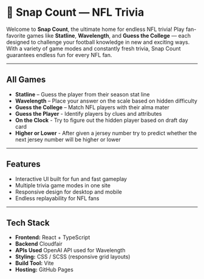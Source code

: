 # 🏈 Snap Count — NFL Trivia


Welcome to **Snap Count**, the ultimate home for endless NFL trivia! Play fan-favorite games like **Statline**, **Wavelength**, and **Guess the College** — each designed to challenge your football knowledge in new and exciting ways. With a variety of game modes and constantly fresh trivia, Snap Count guarantees endless fun for every NFL fan.  

---

## All Games
- **Statline** – Guess the player from their season stat line  
- **Wavelength** – Place your answer on the scale based on hidden difficulty  
- **Guess the College** – Match NFL players with their alma mater  
- **Guess the Player** - Identify players by clues and attributes
- **On the Clock** - Try to figure out the hidden player based on draft day card
- **Higher or Lower** - After given a jersey number try to predict whether the next jersey number will be higher or lower

---

## Features
- Interactive UI built for fun and fast gameplay  
- Multiple trivia game modes in one site  
- Responsive design for desktop and mobile  
- Endless replayability for NFL fans  

---

## Tech Stack
- **Frontend:** React + TypeScript
- **Backend** Cloudfair
- **APIs Used** OpenAI API used for Wavelength
- **Styling:** CSS / SCSS (responsive grid layouts)  
- **Build Tool:** Vite  
- **Hosting:** GitHub Pages
